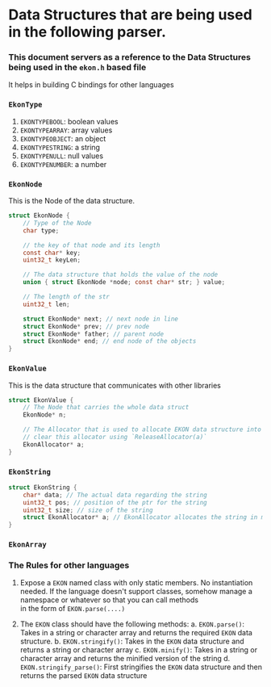 # Data Structures that are being used in the following parser.

### This document servers as a reference to the Data Structures being used in the `ekon.h` based file

It helps in building C bindings for other languages

### `EkonType`

1. `EKONTYPEBOOL`: boolean values
2. `EKONTYPEARRAY`: array values
3. `EKONTYPEOBJECT`: an object
4. `EKONTYPESTRING`: a string
5. `EKONTYPENULL`: null values
6. `EKONTYPENUMBER`: a number

### `EkonNode`
This is the Node of the data structure.

```c
struct EkonNode {
    // Type of the Node
    char type;

    // the key of that node and its length
    const char* key;
    uint32_t keyLen;

    // The data structure that holds the value of the node
    union { struct EkonNode *node; const char* str; } value;

    // The length of the str
    uint32_t len;

    struct EkonNode* next; // next node in line
    struct EkonNode* prev; // prev node
    struct EkonNode* father; // parent node
    struct EkonNode* end; // end node of the objects
}
```

### `EkonValue`

This is the data structure that communicates with other libraries

```c
struct EkonValue {
    // The Node that carries the whole data struct
    EkonNode* n;

    // The Allocator that is used to allocate EKON data structure into memory
    // clear this allocator using `ReleaseAllocator(a)`
    EkonAllocator* a;
}
```

### `EkonString`

```c
struct EkonString {
    char* data; // The actual data regarding the string
    uint32_t pos; // position of the ptr for the string 
    uint32_t size; // size of the string
    struct EkonAllocator* a; // EkonAllocator allocates the string in memory
}
```

### `EkonArray`

### The Rules for other languages

1. Expose a `EKON` named class with only static members. No instantiation needed. If the language doesn't support classes, somehow manage a namespace or whatever so that you can call methods \
    in the form of `EKON.parse(....)`

2. The `EKON` class should have the following methods:
    a. `EKON.parse()`: Takes in a string or character array and returns the required `EKON` data structure.
    b. `EKON.stringify()`: Takes in the `EKON` data structure and returns a string or character array
    c. `EKON.minify()`: Takes in a string or character array and returns the minified version of the string 
    d. `EKON.stringify_parse()`: First stringifies the `EKON` data structure and then returns the parsed `EKON` data structure


